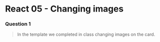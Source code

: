 # React 05 - Changing images

### Question 1

> In the template we completed in class changing images on the card.